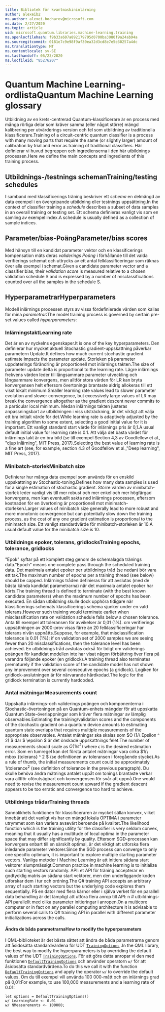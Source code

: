 ```yaml
---
title: Bibliotek för kvantmaskininlärning
author: alexeib2
ms.author: alexei.bocharov@microsoft.com
ms.date: 2/27/2020
ms.topic: article
uid: microsoft.quantum.libraries.machine-learning.training
ms.openlocfilehash: f9b33a607a892179795d0700ba3080f9a24ab94a
ms.sourcegitcommit: 0181e7c9e98f9af30ea32d3cd8e7e5e30257a4dc
ms.translationtype: MT
ms.contentlocale: sv-SE
ms.lasthandoff: 06/23/2020
ms.locfileid: "85276207"
---
```

# <a name="quantum-machine-learning-glossary"></a><span data-ttu-id="d90e3-102">Quantum Machine Learning-ordlista</span><span class="sxs-lookup"><span data-stu-id="d90e3-102">Quantum Machine Learning glossary</span></span>

<span data-ttu-id="d90e3-103">Utbildning av en krets-centrerad Quantum-klassificerare är en process med många rörliga delar som kräver samma (eller något större) mängd kalibrering per utvärderings version och fel som utbildning av traditionella klassificerare.</span><span class="sxs-lookup"><span data-stu-id="d90e3-103">Training of a circuit-centric quantum classifier is a process with many moving parts that require the same (or slightly larger) amount of calibration by trial and error as training of traditional classifiers.</span></span> <span data-ttu-id="d90e3-104">Här definierar vi huvud begreppen och ingredienserna i den här utbildnings processen.</span><span class="sxs-lookup"><span data-stu-id="d90e3-104">Here we define the main concepts and ingredients of this training process.</span></span>

## <a name="trainingtesting-schedules"></a><span data-ttu-id="d90e3-105">Utbildnings-/testnings scheman</span><span class="sxs-lookup"><span data-stu-id="d90e3-105">Training/testing schedules</span></span>

<span data-ttu-id="d90e3-106">I samband med klassificerings träning beskriver ett *schema* en delmängd av data exempel i en övergripande utbildning eller testnings uppsättning.</span><span class="sxs-lookup"><span data-stu-id="d90e3-106">In the context of classifier training a *schedule* describes a subset of data samples in an overall training or testing set.</span></span> <span data-ttu-id="d90e3-107">Ett schema definieras vanligt vis som en samling av exempel index.</span><span class="sxs-lookup"><span data-stu-id="d90e3-107">A schedule is usually defined as a collection of sample indices.</span></span>

## <a name="parameterbias-scores"></a><span data-ttu-id="d90e3-108">Parameter/bias-Poäng</span><span class="sxs-lookup"><span data-stu-id="d90e3-108">Parameter/bias scores</span></span>

<span data-ttu-id="d90e3-109">Med hänsyn till en kandidat parameter vektor och en klassificerings kompensation mäts deras *validerings Poäng* i förhållande till det valda verifierings schemat och uttrycks av ett antal felklassificeringar som räknas över alla exempel i schemat.</span><span class="sxs-lookup"><span data-stu-id="d90e3-109">Given a candidate parameter vector and a classifier bias, their *validation score* is measured relative to a chosen validation schedule S and is expressed by a number of misclassifications counted over all the samples in the schedule S.</span></span>

## <a name="hyperparameters"></a><span data-ttu-id="d90e3-110">Hyperparametrar</span><span class="sxs-lookup"><span data-stu-id="d90e3-110">Hyperparameters</span></span>

<span data-ttu-id="d90e3-111">Modell inlärnings processen styrs av vissa fördefinierade värden som kallas för mina *parametrar*:</span><span class="sxs-lookup"><span data-stu-id="d90e3-111">The model training process is governed by certain pre-set values called *hyperparameters*:</span></span>

### <a name="learning-rate"></a><span data-ttu-id="d90e3-112">Inlärningstakt</span><span class="sxs-lookup"><span data-stu-id="d90e3-112">Learning rate</span></span>

<span data-ttu-id="d90e3-113">Det är en av nyckelns egenskaper.</span><span class="sxs-lookup"><span data-stu-id="d90e3-113">It is one of the key hyperparameters.</span></span> <span data-ttu-id="d90e3-114">Den definierar hur mycket aktuell Stochastic gradient-uppskattning påverkar parametern Update.</span><span class="sxs-lookup"><span data-stu-id="d90e3-114">It defines how much current stochastic gradient estimate impacts the parameter update.</span></span> <span data-ttu-id="d90e3-115">Storleken på parameter uppdaterings förändring är proportionell mot inlärnings takten.</span><span class="sxs-lookup"><span data-stu-id="d90e3-115">The size of parameter update delta is proportional to the learning rate.</span></span> <span data-ttu-id="d90e3-116">Lägre inlärnings frekvens värden leder till långsammare parameter utveckling och långsammare konvergens, men alltför stora värden för LR kan bryta konvergensen helt eftersom övertonings brantaste aldrig allokeras till ett visst lokalt minimum.</span><span class="sxs-lookup"><span data-stu-id="d90e3-116">Smaller learning rate values lead to slower parameter evolution and slower convergence, but excessively large values of LR may break the convergence altogether as the gradient descent never commits to a particular local minimum.</span></span> <span data-ttu-id="d90e3-117">Medan inlärnings takten justeras anpassningsbart av utbildningen i viss utsträckning, är det viktigt att välja ett bra initialt värde för det.</span><span class="sxs-lookup"><span data-stu-id="d90e3-117">While learning rate is adaptively adjusted by the training algorithm to some extent, selecting a good initial value for it is important.</span></span> <span data-ttu-id="d90e3-118">Ett vanligt standard start värde för inlärnings pris är 0,1.</span><span class="sxs-lookup"><span data-stu-id="d90e3-118">A usual default initial value for learning rate is 0.1.</span></span> <span data-ttu-id="d90e3-119">Att välja det bästa värdet för inlärnings takt är en bra bild (se till exempel Section 4,3 av Goodfellow et al., "djup inlärning", MIT Press, 2017).</span><span class="sxs-lookup"><span data-stu-id="d90e3-119">Selecting the best value of learning rate is a fine art (see, for example, section 4.3 of Goodfellow et al.,"Deep learning", MIT Press, 2017).</span></span>

### <a name="minibatch-size"></a><span data-ttu-id="d90e3-120">Minibatch-storlek</span><span class="sxs-lookup"><span data-stu-id="d90e3-120">Minibatch size</span></span>

<span data-ttu-id="d90e3-121">Definierar hur många data exempel som används för en enskild uppskattning av Stochastic-toning.</span><span class="sxs-lookup"><span data-stu-id="d90e3-121">Defines how many data samples is used for a single estimation of stochastic gradient.</span></span> <span data-ttu-id="d90e3-122">Större värden av minibatch-storlek leder vanligt vis till mer robust och mer enkel och mer högfärgad konvergens, men kan eventuellt sakta ned inlärnings processen, eftersom kostnaden för en övertoning är proportionell mot minimatch-storleken.</span><span class="sxs-lookup"><span data-stu-id="d90e3-122">Larger values of minibatch size generally lead to more robust and more monotonic convergence but can potentially slow down the training process, as the cost of any one gradient estimation is proportional to the minimatch size.</span></span> <span data-ttu-id="d90e3-123">Ett vanligt standardvärde för minibatch-storleken är 10.</span><span class="sxs-lookup"><span data-stu-id="d90e3-123">A usual default value for the minibatch size is 10.</span></span>

### <a name="training-epochs-tolerance-gridlocks"></a><span data-ttu-id="d90e3-124">Utbildnings epoker, tolerans, gridlocks</span><span class="sxs-lookup"><span data-stu-id="d90e3-124">Training epochs, tolerance, gridlocks</span></span>

<span data-ttu-id="d90e3-125">"Epok" syftar på ett komplett steg genom de schemalagda tränings data.</span><span class="sxs-lookup"><span data-stu-id="d90e3-125">"Epoch" means one complete pass through the scheduled training data.</span></span>
<span data-ttu-id="d90e3-126">Det maximala antalet epoker per utbildnings tråd (se nedan) bör vara ett tak.</span><span class="sxs-lookup"><span data-stu-id="d90e3-126">The maximum number of epochs per a training thread (see below) should be capped.</span></span> <span data-ttu-id="d90e3-127">Inlärnings tråden definieras för att avslutas (med de bästa kända kandidat parametrarna) när det maximala antalet epoker har körts.</span><span class="sxs-lookup"><span data-stu-id="d90e3-127">The training thread is defined to terminate (with the best known candidate parameters) when the maximum number of epochs has been executed.</span></span> <span data-ttu-id="d90e3-128">En sådan utbildning skulle dock upphöra tidigare när klassificerings schemats klassificerings schema sjunker under en vald tolerans.</span><span class="sxs-lookup"><span data-stu-id="d90e3-128">However such training would terminate earlier when misclassification rate on validation schedule falls below a chosen tolerance.</span></span> <span data-ttu-id="d90e3-129">Anta till exempel att toleransen för avvikelser är 0,01 (1%). om verifierings uppsättningen av 2000-prov visas färre än 20 felklassificeringar har tolerans nivån uppnåtts.</span><span class="sxs-lookup"><span data-stu-id="d90e3-129">Suppose, for example, that misclassification tolerance is 0.01 (1%); if on validation set of 2000 samples we are seeing fewer than 20 misclassifications, then the tolerance level has been achieved.</span></span> <span data-ttu-id="d90e3-130">En utbildnings tråd avslutas också för tidigt om validerings poängen för kandidat modellen inte har visat någon förbättring över flera på varandra följande epoker (en gridlock).</span><span class="sxs-lookup"><span data-stu-id="d90e3-130">A training thread also terminates prematurely if the validation score of the candidate model has not shown any improvement over several consecutive epochs (a gridlock).</span></span> <span data-ttu-id="d90e3-131">Logiken för gridlock-avslutningen är för närvarande hårdkodad.</span><span class="sxs-lookup"><span data-stu-id="d90e3-131">The logic for the gridlock termination is currently hardcoded.</span></span>

### <a name="measurements-count"></a><span data-ttu-id="d90e3-132">Antal mätningar</span><span class="sxs-lookup"><span data-stu-id="d90e3-132">Measurements count</span></span>

<span data-ttu-id="d90e3-133">Uppskatta inlärnings-och validerings poängen och komponenterna i Stochastic-övertoningen på en Quantum-enhets mängder för att uppskatta Quantum State-överlappningar som kräver flera mätningar av lämplig observables.</span><span class="sxs-lookup"><span data-stu-id="d90e3-133">Estimating the training/validation scores and the components of the stochastic gradient on a quantum device amounts to estimating quantum state overlaps that requires multiple measurements of the appropriate observables.</span></span> <span data-ttu-id="d90e3-134">Antalet mätningar ska skalas som $O (1/\ Epsilon ^ 2) $ där $ \epsilon $ är det önskade uppskattnings felet.</span><span class="sxs-lookup"><span data-stu-id="d90e3-134">The number of measurements should scale as $O(1/\epsilon^2)$ where $\epsilon$ is the desired estimation error.</span></span>
<span data-ttu-id="d90e3-135">Som en tumregel kan det första antalet mätningar vara cirka $1/\ mbox {tolerans} ^ 2 $ (se definitionen av toleransen i föregående stycke).</span><span class="sxs-lookup"><span data-stu-id="d90e3-135">As a rule of thumb, the initial measurements count could be approximately $1/\mbox{tolerance}^2$ (see definition of tolerance in the previous paragraph).</span></span> <span data-ttu-id="d90e3-136">Du skulle behöva ändra mätnings antalet uppåt om tonings brantaste verkar vara alltför oförutsägbart och konvergensen för svår att uppnå.</span><span class="sxs-lookup"><span data-stu-id="d90e3-136">One would need to revise the measurement count upward if the gradient descent appears to be too erratic and convergence too hard to achieve.</span></span>

### <a name="training-threads"></a><span data-ttu-id="d90e3-137">Utbildnings trådar</span><span class="sxs-lookup"><span data-stu-id="d90e3-137">Training threads</span></span>

<span data-ttu-id="d90e3-138">Sannolikhets funktionen för klassificeraren är mycket sällan konvex, vilket innebär att det vanligt vis har en mängd lokala OPTIMA i parameter utrymmet som kan variera avsevärt beroende på kvalitet.</span><span class="sxs-lookup"><span data-stu-id="d90e3-138">The likelihood function which is the training utility for the classifier is very seldom convex, meaning that it usually has a multitude of local optima in the parameter space that may differ significantly by quality.</span></span> <span data-ttu-id="d90e3-139">Eftersom SGD-processen kan konvergera enbart till en särskilt optimal, är det viktigt att utforska flera inledande parameter vektorer.</span><span class="sxs-lookup"><span data-stu-id="d90e3-139">Since the SGD process can converge to only one specific optimum, it is important to explore multiple starting parameter vectors.</span></span> <span data-ttu-id="d90e3-140">Vanliga metoder i Machine Learning är att initiera sådana start vektorer slumpmässigt.</span><span class="sxs-lookup"><span data-stu-id="d90e3-140">Common practice in machine learning is to initialize such starting vectors randomly.</span></span> <span data-ttu-id="d90e3-141">API: et API för träning accepterar en godtycklig matris av sådana start vektorer, men den underliggande koden utforskar dem i tur och ordning.</span><span class="sxs-lookup"><span data-stu-id="d90e3-141">The Q# training API accepts an arbitrary array of such starting vectors but the underlying code explores them sequentially.</span></span> <span data-ttu-id="d90e3-142">På en dator med flera kärnor eller i själva verket för en parallell data behandling är det lämpligt att utföra flera anrop till API: n # utbildnings-API parallellt med olika parameter initieringar i anropen.</span><span class="sxs-lookup"><span data-stu-id="d90e3-142">On a multicore computer or in fact on any parallel computing architecture it is advisable to perform several calls to Q# training API in parallel with different parameter initializations across the calls.</span></span>

#### <a name="how-to-modify-the-hyperparameters"></a><span data-ttu-id="d90e3-143">Ändra de båda parametrarna</span><span class="sxs-lookup"><span data-stu-id="d90e3-143">How to modify the hyperparameters</span></span>

<span data-ttu-id="d90e3-144">I QML-biblioteket är det bästa sättet att ändra de båda parametrarna genom att åsidosätta standardvärdena för UDT [`TrainingOptions`](xref:microsoft.quantum.machinelearning.trainingoptions) .</span><span class="sxs-lookup"><span data-stu-id="d90e3-144">In the QML library, the best way to modify the hyperparameters is by overriding the default values of the UDT [`TrainingOptions`](xref:microsoft.quantum.machinelearning.trainingoptions).</span></span> <span data-ttu-id="d90e3-145">För att göra detta anropar vi den med funktionen [`DefaultTrainingOptions`](xref:microsoft.quantum.machinelearning.defaulttrainingoptions) och använder operatorn `w/` för att åsidosätta standardvärdena.</span><span class="sxs-lookup"><span data-stu-id="d90e3-145">To do this we call it with the function [`DefaultTrainingOptions`](xref:microsoft.quantum.machinelearning.defaulttrainingoptions) and apply the operator `w/` to override the default values.</span></span> <span data-ttu-id="d90e3-146">Om du till exempel vill använda 100 000-mått och en inlärnings grad på 0,01:</span><span class="sxs-lookup"><span data-stu-id="d90e3-146">For example, to use 100,000 measurements and a learning rate of 0.01:</span></span>
 ```qsharp
let options = DefaultTrainingOptions()
w/ LearningRate <- 0.01
w/ NMeasurements <- 100000;
 ```
